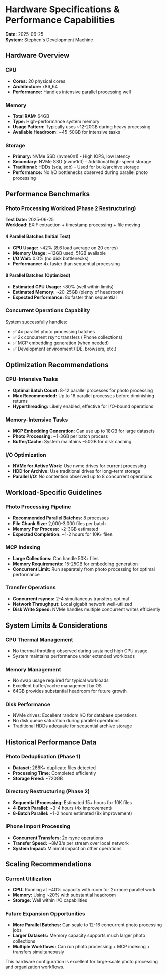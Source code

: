 # Hardware Specifications & Performance Capabilities

**Date:** 2025-06-25  
**System:** Stephen's Development Machine

## Hardware Overview

### CPU
- **Cores:** 20 physical cores
- **Architecture:** x86_64
- **Performance:** Handles intensive parallel processing well

### Memory
- **Total RAM:** 64GB
- **Type:** High-performance system memory
- **Usage Pattern:** Typically uses ~12-20GB during heavy processing
- **Available Headroom:** ~45-50GB for intensive tasks

### Storage
- **Primary:** NVMe SSD (nvme0n1) - High IOPS, low latency
- **Secondary:** NVMe SSD (nvme1n1) - Additional high-speed storage
- **Traditional:** HDDs (sda, sdb) - Used for bulk/archive storage
- **Performance:** No I/O bottlenecks observed during parallel photo processing

## Performance Benchmarks

### Photo Processing Workload (Phase 2 Restructuring)
**Test Date:** 2025-06-25  
**Workload:** EXIF extraction + timestamp processing + file moving

#### 4 Parallel Batches (Initial Test)
- **CPU Usage:** ~42% (8.6 load average on 20 cores)
- **Memory Usage:** ~12GB used, 51GB available
- **I/O Wait:** 0.0% (no disk bottlenecks)
- **Performance:** 4x faster than sequential processing

#### 8 Parallel Batches (Optimized)
- **Estimated CPU Usage:** ~80% (well within limits)
- **Estimated Memory:** ~20-25GB (plenty of headroom)
- **Expected Performance:** 8x faster than sequential

### Concurrent Operations Capability
System successfully handles:
- ✅ 4x parallel photo processing batches
- ✅ 2x concurrent rsync transfers (iPhone collections)
- ✅ MCP embedding generation (when needed)
- ✅ Development environment (IDE, browsers, etc.)

## Optimization Recommendations

### CPU-Intensive Tasks
- **Optimal Batch Count:** 8-12 parallel processes for photo processing
- **Max Recommended:** Up to 16 parallel processes before diminishing returns
- **Hyperthreading:** Likely enabled, effective for I/O-bound operations

### Memory-Intensive Tasks
- **MCP Embedding Generation:** Can use up to 18GB for large datasets
- **Photo Processing:** ~1-3GB per batch process
- **Buffer/Cache:** System maintains ~50GB for disk caching

### I/O Optimization
- **NVMe for Active Work:** Use nvme drives for current processing
- **HDD for Archive:** Use traditional drives for long-term storage
- **Parallel I/O:** No contention observed up to 8 concurrent operations

## Workload-Specific Guidelines

### Photo Processing Pipeline
- **Recommended Parallel Batches:** 8 processes
- **File Chunk Size:** 2,000-3,000 files per batch
- **Memory Per Process:** ~2-3GB estimated
- **Expected Completion:** ~1-2 hours for 10K+ files

### MCP Indexing
- **Large Collections:** Can handle 50K+ files
- **Memory Requirements:** 15-25GB for embedding generation
- **Concurrent Limit:** Run separately from photo processing for optimal performance

### Transfer Operations
- **Concurrent rsyncs:** 2-4 simultaneous transfers optimal
- **Network Throughput:** Local gigabit network well-utilized
- **Disk Write Speed:** NVMe handles multiple concurrent writes efficiently

## System Limits & Considerations

### CPU Thermal Management
- No thermal throttling observed during sustained high CPU usage
- System maintains performance under extended workloads

### Memory Management
- No swap usage required for typical workloads
- Excellent buffer/cache management by OS
- 64GB provides substantial headroom for future growth

### Disk Performance
- NVMe drives: Excellent random I/O for database operations
- No disk queue saturation during parallel operations
- Traditional HDDs adequate for sequential archive storage

## Historical Performance Data

### Photo Deduplication (Phase 1)
- **Dataset:** 288K+ duplicate files detected
- **Processing Time:** Completed efficiently
- **Storage Freed:** ~720GB

### Directory Restructuring (Phase 2)  
- **Sequential Processing:** Estimated 15+ hours for 10K files
- **4-Batch Parallel:** ~3-4 hours (4x improvement)
- **8-Batch Parallel:** ~1-2 hours estimated (8x improvement)

### iPhone Import Processing
- **Concurrent Transfers:** 2x rsync operations
- **Transfer Speed:** ~8MB/s per stream over local network
- **System Impact:** Minimal impact on other operations

## Scaling Recommendations

### Current Utilization
- **CPU:** Running at ~40% capacity with room for 2x more parallel work
- **Memory:** Using ~20% with substantial headroom
- **Storage:** Well within I/O capabilities

### Future Expansion Opportunities
- **More Parallel Batches:** Can scale to 12-16 concurrent photo processing jobs
- **Larger Datasets:** Memory capacity supports much larger photo collections
- **Multiple Workflows:** Can run photo processing + MCP indexing + transfers simultaneously

This hardware configuration is excellent for large-scale photo processing and organization workflows.